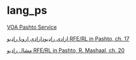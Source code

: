 # lang_ps

[VOA Pashto Service](http://voa55.akacast.akamaistream.net/7/58/437837/v1/ibb.akacast.akamaistream.net/voa55?download=1?n=db8be8155fbb4f758a54)

[ازادي راډیودازادې اروپا راډیو RFE/RL in Pashto, ch. 17](http://rfe17.akacast.akamaistream.net/7/899/437775/v1/ibb.akacast.akamaistream.net/rfe17.m3u?n=ab880e719b796a17c9b4)

[مشال راډیو RFE/RL in Pashto, R. Mashaal, ch. 20](http://rfe20.akacast.akamaistream.net/7/750/437778/v1/ibb.akacast.akamaistream.net/rfe20.m3u?n=4f8e69f3a90f134e0bbb)

